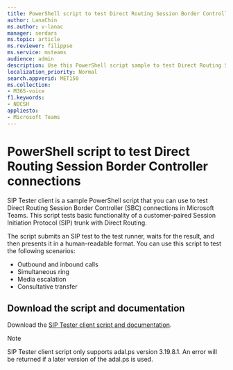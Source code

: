 ```yaml
---
title: PowerShell script to test Direct Routing Session Border Controller connections
author: LanaChin
ms.author: v-lanac
manager: serdars
ms.topic: article
ms.reviewer: filippse
ms.service: msteams
audience: admin
description: Use this PowerShell script sample to test Direct Routing Session Border Controller connections in Microsoft Teams.
localization_priority: Normal
search.appverid: MET150
ms.collection: 
- M365-voice
f1.keywords:
- NOCSH
appliesto: 
- Microsoft Teams
---
```


# PowerShell script to test Direct Routing Session Border Controller connections

SIP Tester client is a sample PowerShell script that you can use to test Direct Routing Session Border Controller (SBC) connections in Microsoft Teams. This script tests basic functionality of a customer-paired Session Initiation Protocol (SIP) trunk with Direct Routing.

The script submits an SIP test to the test runner, waits for the result, and then presents it in a human-readable format. You can use this script to test the following scenarios:

- Outbound and inbound calls
- Simultaneous ring
- Media escalation
- Consultative transfer

## Download the script and documentation

Download the [SIP Tester client script and documentation](https://github.com/MicrosoftDocs/OfficeDocs-SkypeForBusiness/blob/live/Teams/downloads/sip-tester-client/siptesterclient.zip?raw=true).

  > [!NOTE]
  > SIP Tester client script only supports adal.ps version 3.19.8.1. An error will be returned if a later version of the adal.ps is used.
  
  
